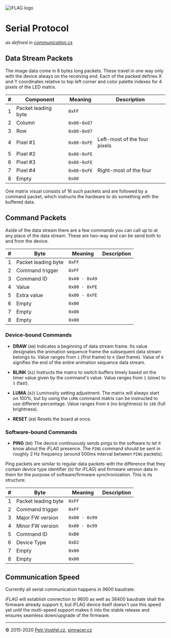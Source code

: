 ![iFLAG logo](http://simracer.cz/iracing/iFlag-logo/logo-full.svg)

Serial Protocol
===============
_as defined in [communication.cs](../iFlag/communication.cs)_


Data Stream Packets
-------------------

The image data come in 8 bytes long packets. These travel in one way only with the device always on the receiving end. Each of the packed defines X and Y coordinates relative to top left corner and color palette indexes for 4 pixels of the LED matrix.

| # | Component           | Meaning       | Description |
| - | ------------------- | ------------- | ----------- |
| 1 | Packet leading byte | `0xFF`        |
| 2 | Column              | `0x00`-`0x07` |
| 3 | Row                 | `0x00`-`0x07` |
| 4 | Pixel #1            | `0x00`-`0xFE` | Left-most of the four pixels |
| 5 | Pixel #2            | `0x00`-`0xFE` |
| 6 | Pixel #3            | `0x00`-`0xFE` |
| 7 | Pixel #4            | `0x00`-`0xFE` | Right-most of the four |
| 8 | Empty               | `0x00`        |

One matrix visual consists of 16 such packets and are followed by a command packet, which instructs the hardware to do something with the buffered data.


Command Packets
---------------

Aside of the data stream there are a few commands you can call up to at any place of the data stream. These are two-way and can be send both to and from the device.

| # | Byte                | Meaning       | Description |
| - | ------------------- | ------------- | ----------- |
| 1 | Packet leading byte | `0xFF`        |
| 2 | Command trigger     | `0xFF`        |
| 3 | Command ID          | `0xA0 - 0xA9` |
| 4 | Value               | `0x00 - 0xFE` |
| 5 | Extra value         | `0x00 - 0xFE` |
| 6 | Empty               | `0x00`        |
| 7 | Empty               | `0x00`        |
| 8 | Empty               | `0x00`        |


### Device-bound Commands

- __DRAW__ (`A0`)
Indicates a beginning of data stream frame. Its value designates the animation sequence frame the subsequent data stream belongs to. Value ranges from `1` (first frame) to `6` (last frame). Value of `0` signifies the end of the entire animation sequence data stream.

- __BLINK__ (`A1`)
Instructs the matrix to switch buffers timely based on the timer value given by the command's value. Value ranges from `1` (slow) to `5` (fast).

- __LUMA__ (`A2`)
Luminosity setting adjustment. The matrix will always start on 100%, but by using the `LUMA` command matrix can be instructed to use different percentage. Value ranges from `0` (no brightness) to `100` (full brightness).

- __RESET__ (`A9`)
Resets the board at once.


### Software-bound Commands

- __PING__ (`B0`)
The device continuously sends pings to the software to let it know about the _iFLAG_ presence. The `PING` command should be sent in roughly 2 Hz frequency (around 500ms interval between `PING` packets).

Ping packets are similar to regular data packets with the difference that they contain device type identifier (`D2` for _iFLAG_) and firmware version data in them for the purpose of software/firmware synchronization. This is its structure:

| # | Byte                | Meaning       | Description |
| - | ------------------- | ------------- | ----------- |
| 1 | Packet leading byte | `0xFF`        |
| 2 | Command trigger     | `0xFF`        |
| 3 | Major FW version    | `0x00 - 0x99` | 
| 4 | Minor FW version    | `0x00 - 0x99` |
| 5 | Command ID          | `0xB0`        |
| 6 | Device Type         | `0xD2`        |
| 7 | Empty               | `0x00`        |
| 8 | Empty               | `0x00`        |


Communication Speed
-------------------

Currently all serial communication happens in 9600 baudrate.

_iFLAG_ will establish connection to 9600 as well as 38400 baudrate shall the firmware already support it, but _iFLAG_ device itself doesn't use this speed yet until the multi-speed support makes it into the stable release and ensures seamless down/upgrade of the firmware.







---
© 2015-2020
[Petr.Vostřel.cz](http://petr.vostrel.cz),
[simracer.cz](http://simracer.cz)
